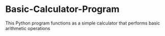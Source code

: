 # Basic-Calculator-Program
This Python program functions as a simple calculator that performs basic arithmetic operations
